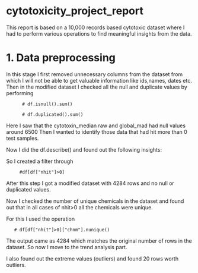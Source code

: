 # cytotoxicity_project_report

This report is based on a 10,000 records based cytotoxic dataset where I had to perform various operations to find meaningful insights from the data.

# 1. Data preprocessing

In this stage I first removed unnecessary columns from the dataset from which I will not be able to get valuable information like ids,names, dates etc.
Then in the modified dataset I checked all the null and duplicate values by performing 
         
          # df.isnull().sum()
          
          # df.duplicated().sum()


Here I saw that the cytotoxin_median raw and global_mad had null values around 6500
Then I wanted to identify those data that had hit more than 0 test samples.

Now I did the df.describe() and found out the following insights:


So I created a filter through 

         #df[df["nhit"]>0]
         
After this step I got a modified dataset with 4284 rows and no null or duplicated values.

Now I checked the number of unique chemicals in the dataset and found out that in all cases of nhit>0 all the chemicals were unique.


For this I used the operation 

       # df[df["nhit"]>0]["chnm"].nunique()
       
The output came as 4284 which matches the original number of rows in the dataset.
So now I move to the trend analysis part.

I also found out the extreme values (outliers) and found 20 rows worth outliers.
